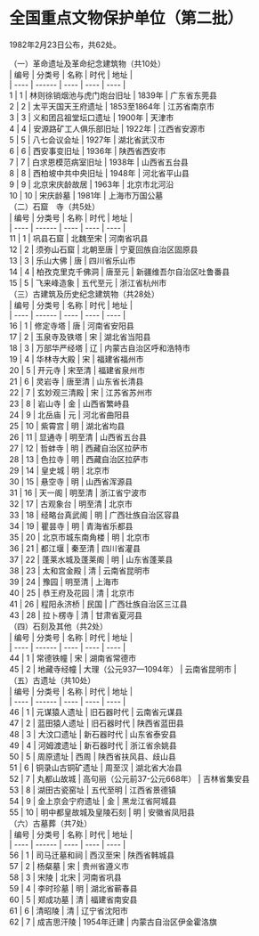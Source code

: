 # 全国重点文物保护单位（第二批）  

1982年2月23日公布，共62处。  

（一）革命遗址及革命纪念建筑物（共10处）  
| 编号 | 分类号 | 名称 | 时代 | 地址 |  
| ---- | ------ | ---- | ---- | ---- |  
1 | 1 | 林则徐销烟池与虎门炮台旧址 | 1839年 | 广东省东莞县  
2 | 2 | 太平天国天王府遗址 | 1853至1864年 | 江苏省南京市  
3 | 3 | 义和团吕祖堂坛口遗址 | 1900年 | 天津市  
4 | 4 | 安源路矿工人俱乐部旧址 | 1922年 | 江西省安源市  
5 | 5 | 八七会议会址 | 1927年 | 湖北省武汉市  
6 | 6 | 西安事变旧址 | 1936年 | 陕西省西安市  
7 | 7 | 白求恩模范病室旧址 | 1938年 | 山西省五台县  
8 | 8 | 西柏坡中共中央旧址 | 1948年 | 河北省平山县  
9 | 9 | 北京宋庆龄故居 | 1963年 | 北京市北河沿  
10 | 10 | 宋庆龄墓 | 1981年 | 上海市万国公墓  
（二）石窟&emsp;寺（共5处）  
| 编号 | 分类号 | 名称 | 时代 | 地址 |  
| ---- | ------ | ---- | ---- | ---- |  
11 | 1 | 巩县石窟 | 北魏至宋 | 河南省巩县  
12 | 2 | 须弥山石窟 | 北朝至唐 | 宁夏回族自治区固原县  
13 | 3 | 乐山大佛 | 唐 | 四川省乐山市  
14 | 4 | 柏孜克里克千佛洞 | 唐至元 | 新疆维吾尔自治区吐鲁番县  
15 | 5 | 飞来峰造象 | 五代至元 | 浙江省杭州市  
（三）古建筑及历史纪念建筑物（共28处）  
| 编号 | 分类号 | 名称 | 时代 | 地址 |  
| ---- | ------ | ---- | ---- | ---- |  
16 | 1 | 修定寺塔 | 唐 | 河南省安阳县  
17 | 2 | 玉泉寺及铁塔 | 宋 | 湖北省当阳县  
18 | 3 | 万部华严经塔 | 辽 | 内蒙古自治区呼和浩特市  
19 | 4 | 华林寺大殿 | 宋 | 福建省福州市  
20 | 5 | 开元寺 | 宋至清 | 福建省泉州市  
21 | 6 | 灵岩寺 | 唐至清 | 山东省长清县  
22 | 7 | 玄妙观三清殿 | 宋 | 江苏省苏州市  
23 | 8 | 岩山寺 | 金 | 山西省繁峙县  
24 | 9 | 北岳庙 | 元 | 河北省曲阳县  
25 | 10 | 紫霄宫 | 明 | 湖北省均县  
26 | 11 | 显通寺 | 明至清 | 山西省五台县  
27 | 12 | 哲蚌寺 | 明 | 西藏自治区拉萨市  
28 | 13 | 色拉寺 | 明 | 西藏自治区拉萨市  
29 | 14 | 皇史城 | 明 | 北京市  
30 | 15 | 悬空寺 | 明 | 山西省浑源县  
31 | 16 | 天一阁 | 明至清 | 浙江省宁波市  
32 | 17 | 古观象台 | 明至清 | 北京市  
33 | 18 | 经略台真武阁 | 明 | 广西壮族自治区容县  
34 | 19 | 瞿昙寺 | 明 | 青海省乐都县  
35 | 20 | 北京市城东南角楼 | 明 | 北京市  
36 | 21 | 都江堰 | 秦至清 | 四川省灌县  
37 | 22 | 蓬莱水城及蓬莱阁 | 明 | 山东省蓬莱县  
38 | 23 | 太和宫金殿 | 清 | 云南省昆明市  
39 | 24 | 豫园 | 明至清 | 上海市  
40 | 25 | 恭王府及花园 | 清 | 北京市  
41 | 26 | 程阳永济桥 | 民国 | 广西壮族自治区三江县  
43 | 28 | 拉卜楞寺 | 清 | 甘肃省夏河县  
（四）石刻及其他（共2处）  
| 编号 | 分类号 | 名称 | 时代 | 地址 |  
| ---- | ------ | ---- | ---- | ---- |  
44 | 1 | 常德铁幢 | 宋 | 湖南省常德市  
45 | 2 | 地藏寺经幢 | 大理（公元937—1094年） | 云南省昆明市 |  
（五）古遗址（共10处）  
| 编号 | 分类号 | 名称 | 时代 | 地址 |  
| ---- | ------ | ---- | ---- | ---- |  
46 | 1 | 元谋猿人遗址 | 旧石器时代 | 云南省元谋县  
47 | 2 | 蓝田猿人遗址 | 旧石器时代 | 陕西省蓝田县  
48 | 3 | 大汶口遗址 | 新石器时代 | 山东省泰安县  
49 | 4 | 河姆渡遗址 | 新石器时代 | 浙江省余姚县  
50 | 5 | 周原遗址 | 西周 | 陕西省扶风县、歧山县  
51 | 6 | 铜录山古铜矿遗址 | 周至汉 | 湖北省大冶县  
52 | 7 | 丸都山故城 | 高句丽（公元前37-公元668年） | 吉林省集安县  
53 | 8 | 湖田古瓷窑址 | 五代至明 | 江西省景德镇  
54 | 9 | 金上京会宁府遗址 | 金 | 黑龙江省阿城县  
55 | 10 | 明中都皇故城及皇陵石刻 | 明 | 安徽省凤阳县  
（六）古墓葬（共7处）  
| 编号 | 分类号 | 名称 | 时代 | 地址 |  
| ---- | ------ | ---- | ---- | ---- |  
56 | 1 | 司马迁墓和祠 | 西汉至宋 | 陕西省韩城县  
57 | 2 | 杨粲墓 | 宋 | 贵州省遵义市  
58 | 3 | 宋陵 | 北宋 | 河南省巩县  
59 | 4 | 李时珍墓 | 明 | 湖北省蕲春县  
60 | 5 | 郑成功墓 | 清 | 福建省南安县  
61 | 6 | 清昭陵 | 清 | 辽宁省沈阳市  
62 | 7 | 成吉思汗陵 | 1954年迁建 | 内蒙古自治区伊金霍洛旗  

